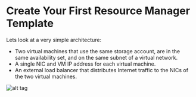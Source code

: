 # Create Your First Resource Manager Template

Lets look at a very simple architecture:
* Two virtual machines that use the same storage account, are in the same availability set, and on the same subnet of a virtual network.
* A single NIC and VM IP address for each virtual machine.
* An external load balancer that distributes Internet traffic to the NICs of the two virtual machines.

![alt tag](../ARM/images/arm_arch.png)
